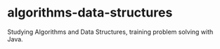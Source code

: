 # algorithms-data-structures
Studying Algorithms and Data Structures, training problem solving with Java.
